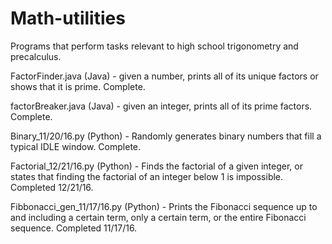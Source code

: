 # Math-utilities
Programs that perform tasks relevant to high school trigonometry and precalculus.

FactorFinder.java (Java) - given a number, prints all of its unique factors or shows that it is prime. Complete.

factorBreaker.java (Java) - given an integer, prints all of its prime factors. Complete.

Binary_11/20/16.py (Python) - Randomly generates binary numbers that fill a typical IDLE window. Complete.

Factorial_12/21/16.py (Python) - Finds the factorial of a given integer, or states that finding the factorial of an integer below 1 is impossible. Completed 12/21/16.

Fibbonacci_gen_11/17/16.py (Python) - Prints the Fibonacci sequence up to and including a certain term, only a certain term, or the entire Fibonacci sequence. Completed 11/17/16.
